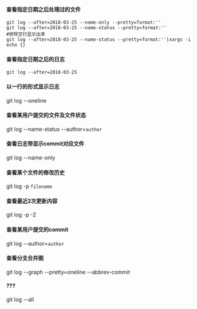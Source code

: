 #### 查看指定日期之后处理过的文件
    git log --after=2018-03-25 --name-only --pretty=format:''
    git log --after=2018-03-25 --name-status --pretty=format:''
    #排除空行显示出来
    git log --after=2018-03-25 --name-status --pretty=format:''|xargs -i echo {}


#### 查看指定日期之后的日志
    git log --after=2018-03-25 

#### 以一行的形式显示日志
git log --oneline

#### 查看某用户提交的文件及文件状态
git log --name-status --author=`author`

#### 查看日志带显示commit对应文件
git log --name-only

#### 查看某个文件的修改历史
git log -p `filename`

#### 查看最近2次更新内容
git log -p -2

#### 查看某用户提交的commit
git log --author=`author`

#### 查看分支合并图
git log --graph --pretty=oneline --abbrev-commit

#### ???
git log --all


